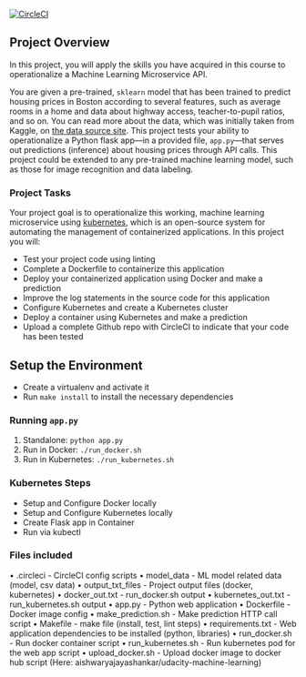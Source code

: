 [![CircleCI](https://circleci.com/gh/aishjayashankar/Cloud_DevOps_Nanodegree_Project4.svg?style=svg)](https://circleci.com/gh/aishjayashankar/Cloud_DevOps_Nanodegree_Project4)

## Project Overview

In this project, you will apply the skills you have acquired in this course to operationalize a Machine Learning Microservice API. 

You are given a pre-trained, `sklearn` model that has been trained to predict housing prices in Boston according to several features, such as average rooms in a home and data about highway access, teacher-to-pupil ratios, and so on. You can read more about the data, which was initially taken from Kaggle, on [the data source site](https://www.kaggle.com/c/boston-housing). This project tests your ability to operationalize a Python flask app—in a provided file, `app.py`—that serves out predictions (inference) about housing prices through API calls. This project could be extended to any pre-trained machine learning model, such as those for image recognition and data labeling.

### Project Tasks

Your project goal is to operationalize this working, machine learning microservice using [kubernetes](https://kubernetes.io/), which is an open-source system for automating the management of containerized applications. In this project you will:
* Test your project code using linting
* Complete a Dockerfile to containerize this application
* Deploy your containerized application using Docker and make a prediction
* Improve the log statements in the source code for this application
* Configure Kubernetes and create a Kubernetes cluster
* Deploy a container using Kubernetes and make a prediction
* Upload a complete Github repo with CircleCI to indicate that your code has been tested


## Setup the Environment

* Create a virtualenv and activate it
* Run `make install` to install the necessary dependencies

### Running `app.py`

1. Standalone:  `python app.py`
2. Run in Docker:  `./run_docker.sh`
3. Run in Kubernetes:  `./run_kubernetes.sh`

### Kubernetes Steps

* Setup and Configure Docker locally
* Setup and Configure Kubernetes locally
* Create Flask app in Container
* Run via kubectl

### Files included

•	.circleci - CircleCI config scripts
•	model_data - ML model related data (model, csv data)
•	output_txt_files - Project output files (docker, kubernetes)
•	docker_out.txt - run_docker.sh output
•	kubernetes_out.txt - run_kubernetes.sh output
•	app.py - Python web application 
•	Dockerfile - Docker image config
•	make_prediction.sh - Make prediction HTTP call script
•	Makefile - make file (install, test, lint steps)
•	requirements.txt - Web application dependencies to be installed (python, libraries)
•	run_docker.sh - Run docker container script
•	run_kubernetes.sh - Run kubernetes pod for the web app script
•	upload_docker.sh - Upload docker image to docker hub script (Here: aishwaryajayashankar/udacity-machine-learning)
